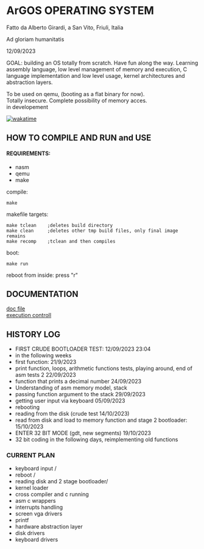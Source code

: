 # ArGOS OPERATING SYSTEM


Fatto da Alberto Girardi, a San Vito, Friuli, Italia

Ad gloriam humanitatis

12/09/2023

GOAL: building an OS totally from scratch. Have fun along the way.
Learning assembly language, low level management of memory and execution, C language implementation and low level usage, kernel architectures and abstraction layers.

To be used on qemu, (booting as a flat binary for now).  
Totally insecure. Complete possibility of memory acces.  
in developement

[![wakatime](https://wakatime.com/badge/user/018b48bf-8d51-471d-b870-e93a045be5f7/project/018b48cb-4e1e-4b4e-b36b-06f53912c64f.svg)](https://wakatime.com/badge/user/018b48bf-8d51-471d-b870-e93a045be5f7/project/018b48cb-4e1e-4b4e-b36b-06f53912c64f)

## HOW TO COMPILE AND RUN and USE

#### REQUIREMENTS:
* nasm
* qemu
* make




compile:

    make

makefile targets:

    make tclean    ;deletes build directory
    make clean     ;deletes other tmp build files, only final image remains
    make recomp    ;tclean and then compiles

boot:

    make run



reboot from inside: press "r"


## DOCUMENTATION

[doc file](doc/ARCHITECTURE_DESIGN.MD)  
[execution controll](doc/Execution_flow.md)


## HISTORY LOG


* FIRST CRUDE BOOTLOADER TEST: 12/09/2023 23:04
* in the following weeks
* first function: 21/9/2023
* print function, loops, arithmetic functions tests, playing around,  end of asm tests 2 22/09/2023
* function that prints a decimal number 24/09/2023
* Understanding of asm memory model, stack
* passing function argument to the stack 29/09/2023
* getting user input via keyboard 05/09/2023
* rebooting
* reading from the disk (crude test 14/10/2023)
* read from disk and load to memory function and stage 2 bootloader: 15/10/2023
* ENTER 32 BIT MODE (gdt, new segments)  19/10/2023
* 32 bit coding in the following days, reimplementing old functions


### CURRENT PLAN

* keyboard input /
* reboot /
* reading disk and 2 stage bootloader/
* kernel loader
* cross compiler and c running
* asm c wrappers
* interrupts handling
* screen vga drivers
* printf
* hardware abstraction layer
* disk drivers
* keyboard drivers
